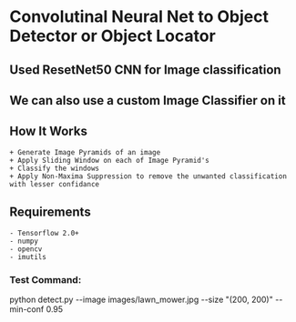 # Convolutinal Neural Net to Object Detector or Object Locator


## Used ResetNet50 CNN for Image classification
## We can also use a custom Image Classifier on it


## How It Works
    + Generate Image Pyramids of an image
    + Apply Sliding Window on each of Image Pyramid's
    + Classify the windows
    + Apply Non-Maxima Suppression to remove the unwanted classification with lesser confidance

## Requirements
    - Tensorflow 2.0+
    - numpy
    - opencv
    - imutils

### Test Command:
python detect.py --image images/lawn_mower.jpg --size "(200, 200)" --min-conf 0.95


